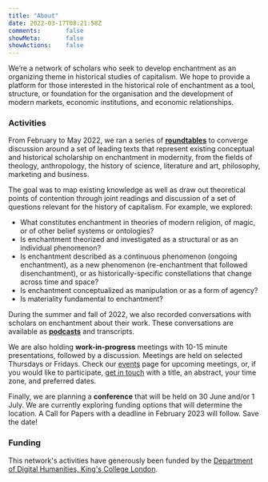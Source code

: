 ```yaml
---
title: "About"
date: 2022-03-17T08:21:58Z
comments:       false
showMeta:       false
showActions:    false
---
```


We’re a network of scholars who seek to develop enchantment as an organizing theme in historical studies of capitalism. We hope to provide a platform for those interested in the historical role of enchantment as a tool, structure, or foundation for the organisation and the development of modern markets, economic institutions, and economic relationships.

### Activities

From February to May 2022, we ran a series of [**roundtables**](/resources) to converge discussion around a set of leading texts that represent existing conceptual and historical scholarship on enchantment in modernity, from the fields of theology, anthropology, the history of science, literature and art, philosophy, marketing and business.

The goal was to map existing knowledge as well as draw out theoretical points of contention through joint readings and discussion of a set of questions relevant for the history of capitalism. For example, we explored:
- What constitutes enchantment in theories of modern religion, of magic, or of other belief systems or ontologies?
- Is enchantment theorized and investigated as a structural or as an individual phenomenon?
- Is enchantment described as a continuous phenomenon (ongoing enchantment), as a new phenomenon (re-enchantment that followed disenchantment), or as historically-specific constellations that change across time and space?
- Is enchantment conceptualized as manipulation or as a form of agency?
- Is materiality fundamental to enchantment?

During the summer and fall of 2022, we also recorded conversations with scholars on enchantment about their work. These conversations are available as [**podcasts**](/resources) and transcripts.

We are also holding **work-in-progress** meetings with 10-15 minute presentations, followed by a discussion. Meetings are held on selected Thursdays or Fridays. Check our [events](/events) page for upcoming meetings, or, if you would like to participate, [get in touch](contact) with a title, an abstract, your time zone, and preferred dates.

Finally, we are planning a **conference** that will be held on 30 June and/or 1 July. We are currently exploring funding options that will determine the location. A Call for Papers with a deadline in February 2023 will follow. Save the date!

### Funding
This network's activities have generously been funded by the [Department of Digital Humanities, King's College London](https://www.kcl.ac.uk/ddh).
